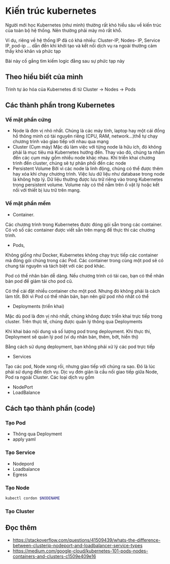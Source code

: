 # Kiến trúc kubernetes

Người mới học Kubernetes (như mình) thường rất khó hiểu sâu về kiến trúc của toàn bộ hệ thống. Nên thường phải mày mò rất khổ.

Ví dụ, riêng về hệ thống IP đã có khá nhiều: Cluster-IP, Nodes- IP, Service IP, pod-ip ... dẫn đến khi khởi tạo và kết nối dịch vụ ra ngoài thường cảm thấy khó khăn và phức tạp

Bài này cố gắng tìm kiếm logic đằng sau sự phức tạp này
## Theo hiểu biết của mình
Trình tự ảo hóa của Kubernetes đi từ Cluster -> Nodes -> Pods
## Các thành phần trong Kubernetes
### Về mặt phần cứng
- Node là đơn vị nhỏ nhất. Chúng là các máy tính, laptop hay một cái đồng hồ thông minh có tài nguyên riêng (CPU, RAM, network...)thể tự chạy chương trình vào giao tiếp với nhau qua mạng
- Cluster (Cụm máy)
Mặc dù làm việc với từng node là hữu ích, đó không phải là mục tiêu mà Kubernetes hướng đến. Thay vào đó, chúng ta nhắm đến các cụm máy gồm nhiều node khác nhau. Khi triển khai chương trình đến cluster, chúng sẽ tự phân phối đến các node
- Persistent Volume
Bởi vì các node là linh động, chúng có thể được thêm hay xóa khi chạy chương trình. Việc lưu dữ liệu như database trong node là không hợp lý. Dữ liệu thường được lưu trữ riêng vào trong Kubernetes trong persistent volume. Volume này có thể nằm trên ổ vật lý hoặc kết nối với thiết bị lưu trữ trên mạng.
### Về mặt phần mềm
- Container. 

Các chương trình trong Kubernetes được đóng gói sẵn trong các container. Có vô số các container được viết sẵn trên mạng để thực thi các chương trình. 
- Pods,

Không giống như Docker, Kubernetes không chạy trực tiếp các container mà đóng gói chúng trong các Pod. Các container trong cùng một pod sẽ có chung tài nguyên và tách biệt với các pod khác.

Pod có thể nhân bản dễ dàng. Nếu chương trình có tải cao, bạn có thể nhân bản pod để giảm tải cho pod cũ.

Có thể cài đặt nhiều container cho một pod. Nhưng đó không phải là cách làm tốt. Bởi vì Pod có thể nhân bản, bạn nên giữ pod nhỏ nhất có thể
- Deployments (triển khai)

Mặc dù pod là đơn vị nhỏ nhất, chúng không được triển khai trực tiếp trong cluster. Trên thực tế, chúng được quản lý thông qua Deployments

Khi khai báo nội dung và số lượng pod trong deployment. Khi thực thi, Deployment sẽ quản lý pod (ví dụ nhân bản, thêm, bớt, hiển thị)

Bằng cách sử dụng deployment, bạn không phải xử lý các pod trực tiếp

- Services

Tạo các pod, Node xong rồi, nhưng giao tiếp với chúng ra sao. Đó là lúc phải sử dụng đến dịch vụ. Dịc vụ đơn giản là cầu nối giao tiếp giữa Node, Pod ra ngoài Cluster.
Các loại dịch vụ gồm
 - NodePort
 - LoadBalance
## Cách tạo thành phần (code)
### Tạo Pod
- Thông qua Deployment
- apply yaml
### Tạo Service
- Nodepord
- Loadbalance
- Egress
### Tạo Node
```sh
kubectl cordon $NODENAME

```
### Tạo Cluster
## Đọc thêm
- https://stackoverflow.com/questions/41509439/whats-the-difference-between-clusterip-nodeport-and-loadbalancer-service-types
- https://medium.com/google-cloud/kubernetes-101-pods-nodes-containers-and-clusters-c1509e409e16